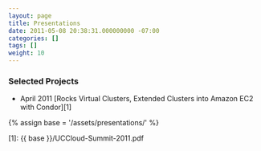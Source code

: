 ```yaml
---
layout: page
title: Presentations
date: 2011-05-08 20:38:31.000000000 -07:00
categories: []
tags: []
weight: 10
---
```


### Selected Projects

* April 2011 [Rocks Virtual Clusters, Extended Clusters into Amazon EC2 with Condor][1] 

{% assign base = '/assets/presentations/' %}

[1]: {{ base }}/UCCloud-Summit-2011.pdf

